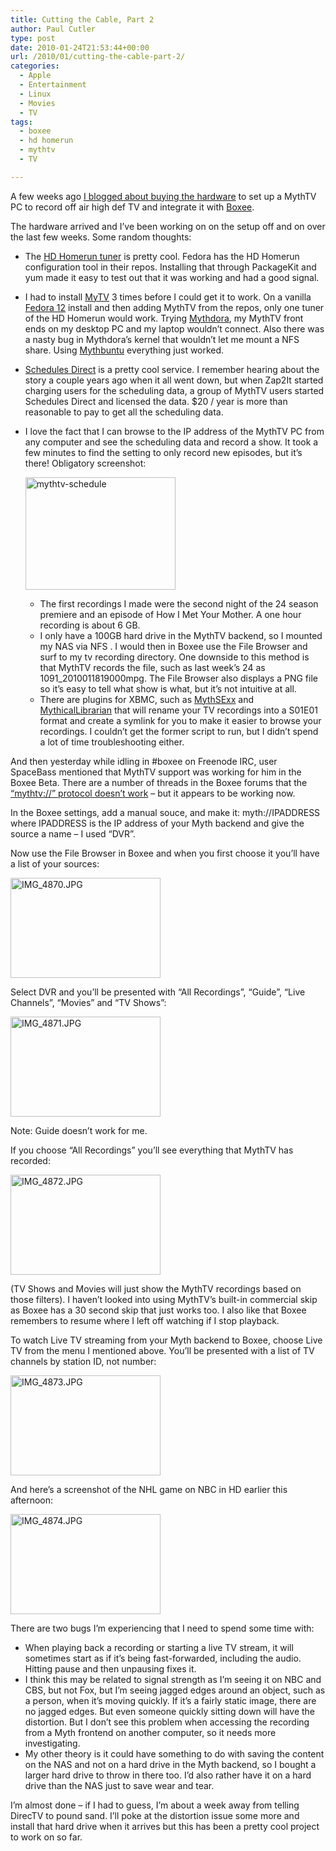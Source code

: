 ```yaml
---
title: Cutting the Cable, Part 2
author: Paul Cutler
type: post
date: 2010-01-24T21:53:44+00:00
url: /2010/01/cutting-the-cable-part-2/
categories:
  - Apple
  - Entertainment
  - Linux
  - Movies
  - TV
tags:
  - boxee
  - hd homerun
  - mythtv
  - TV

---
```

A few weeks ago [I blogged about buying the hardware][1] to set up a MythTV PC to record off air high def TV and integrate it with [Boxee][2].

The hardware arrived and I&#8217;ve been working on on the setup off and on over the last few weeks. Some random thoughts:

  * The [HD Homerun tuner][3] is pretty cool. Fedora has the HD Homerun configuration tool in their repos. Installing that through PackageKit and yum made it easy to test out that it was working and had a good signal.
  * I had to install [MyTV][4] 3 times before I could get it to work. On a vanilla [Fedora 12][5] install and then adding MythTV from the repos, only one tuner of the HD Homerun would work. Trying [Mythdora][6], my MythTV front ends on my desktop PC and my laptop wouldn&#8217;t connect. Also there was a nasty bug in Mythdora&#8217;s kernel that wouldn&#8217;t let me mount a NFS share. Using [Mythbuntu][7] everything just worked.
  * [Schedules Direct][8] is a pretty cool service. I remember hearing about the story a couple years ago when it all went down, but when Zap2It started charging users for the scheduling data, a group of MythTV users started Schedules Direct and licensed the data. $20 / year is more than reasonable to pay to get all the scheduling data.
  * I love the fact that I can browse to the IP address of the MythTV PC from any computer and see the scheduling data and record a show. It took a few minutes to find the setting to only record new episodes, but it&#8217;s there! 
    Obligatory screenshot:
  
    [<img src="https://i0.wp.com/farm3.static.flickr.com/2722/4300849661_6b61aacff8_m.jpg?resize=240%2C180" width="240" height="180" alt="mythtv-schedule" data-recalc-dims="1" />][9]</li> 
    
      * The first recordings I made were the second night of the 24 season premiere and an episode of How I Met Your Mother. A one hour recording is about 6 GB.
      * I only have a 100GB hard drive in the MythTV backend, so I mounted my NAS via NFS . I would then in Boxee use the File Browser and surf to my tv recording directory. One downside to this method is that MythTV records the file, such as last week&#8217;s 24 as 1091_2010011819000mpg. The File Browser also displays a PNG file so it&#8217;s easy to tell what show is what, but it&#8217;s not intuitive at all.
      * There are plugins for XBMC, such as [MythSExx][10] and [MythicalLibrarian][11] that will rename your TV recordings into a S01E01 format and create a symlink for you to make it easier to browse your recordings. I couldn&#8217;t get the former script to run, but I didn&#8217;t spend a lot of time troubleshooting either.</ul> 
    
    And then yesterday while idling in #boxee on Freenode IRC, user SpaceBass mentioned that MythTV support was working for him in the Boxee Beta. There are a number of threads in the Boxee forums that the [&#8220;mythtv://&#8221; protocol doesn&#8217;t work][12] &#8211; but it appears to be working now.
    
    In the Boxee settings, add a manual souce, and make it: myth://IPADDRESS where IPADDRESS is the IP address of your Myth backend and give the source a name &#8211; I used &#8220;DVR&#8221;.
    
    Now use the File Browser in Boxee and when you first choose it you&#8217;ll have a list of your sources:
    
    [<img src="https://i2.wp.com/farm3.static.flickr.com/2764/4300673861_e849b7a98a_m.jpg?resize=240%2C160" width="240" height="160" alt="IMG_4870.JPG" data-recalc-dims="1" />][13]
    
    Select DVR and you&#8217;ll be presented with &#8220;All Recordings&#8221;, &#8220;Guide&#8221;, &#8220;Live Channels&#8221;, &#8220;Movies&#8221; and &#8220;TV Shows&#8221;:
    
    [<img src="https://i2.wp.com/farm3.static.flickr.com/2697/4300674439_b53fae9a6d_m.jpg?resize=240%2C160" width="240" height="160" alt="IMG_4871.JPG" data-recalc-dims="1" />][14]
    
    Note: Guide doesn&#8217;t work for me.
    
    If you choose &#8220;All Recordings&#8221; you&#8217;ll see everything that MythTV has recorded:
    
    [<img src="https://i1.wp.com/farm5.static.flickr.com/4031/4301421426_aabd8ea4a0_m.jpg?resize=240%2C160" width="240" height="160" alt="IMG_4872.JPG" data-recalc-dims="1" />][15]
    
    (TV Shows and Movies will just show the MythTV recordings based on those filters). I haven&#8217;t looked into using MythTV&#8217;s built-in commercial skip as Boxee has a 30 second skip that just works too. I also like that Boxee remembers to resume where I left off watching if I stop playback.
    
    To watch Live TV streaming from your Myth backend to Boxee, choose Live TV from the menu I mentioned above. You&#8217;ll be presented with a list of TV channels by station ID, not number:
    
    [<img src="https://i0.wp.com/farm3.static.flickr.com/2745/4300675473_9f5bcb4d0b_m.jpg?resize=240%2C160" width="240" height="160" alt="IMG_4873.JPG" data-recalc-dims="1" />][16]
    
    And here&#8217;s a screenshot of the NHL game on NBC in HD earlier this afternoon:
    
    [<img src="https://i0.wp.com/farm5.static.flickr.com/4005/4301422304_ed5c08621d_m.jpg?resize=240%2C160" width="240" height="160" alt="IMG_4874.JPG" data-recalc-dims="1" />][17]
    
    There are two bugs I&#8217;m experiencing that I need to spend some time with:
    
      * When playing back a recording or starting a live TV stream, it will sometimes start as if it&#8217;s being fast-forwarded, including the audio. Hitting pause and then unpausing fixes it.
      * I think this may be related to signal strength as I&#8217;m seeing it on NBC and CBS, but not Fox, but I&#8217;m seeing jagged edges around an object, such as a person, when it&#8217;s moving quickly. If it&#8217;s a fairly static image, there are no jagged edges. But even someone quickly sitting down will have the distortion. But I don&#8217;t see this problem when accessing the recording from a Myth frontend on another computer, so it needs more investigating.
      * My other theory is it could have something to do with saving the content on the NAS and not on a hard drive in the Myth backend, so I bought a larger hard drive to throw in there too. I&#8217;d also rather have it on a hard drive than the NAS just to save wear and tear.
    
    I&#8217;m almost done &#8211; if I had to guess, I&#8217;m about a week away from telling DirecTV to pound sand. I&#8217;ll poke at the distortion issue some more and install that hard drive when it arrives but this has been a pretty cool project to work on so far.

 [1]: http://www.paulcutler.org/blog/?p=1269
 [2]: http://www.boxee.tv
 [3]: http://www.silicondust.com/products/hdhomerun_atsc
 [4]: http://www.mythtv.org
 [5]: http://fedoraproject.org/
 [6]: http://mythdora.com/
 [7]: http://www.mythbuntu.org/
 [8]: http://www.schedulesdirect.org/
 [9]: http://www.flickr.com/photos/silwenae/4300849661/ "mythtv-schedule by silwenae, on Flickr"
 [10]: http://xbmc.org/wiki/?title=MythSExx
 [11]: http://xbmc.org/forum/showthread.php?t=65769
 [12]: http://forum.boxee.tv/showthread.php?t=8663
 [13]: http://www.flickr.com/photos/silwenae/4300673861/ "IMG_4870.JPG by silwenae, on Flickr"
 [14]: http://www.flickr.com/photos/silwenae/4300674439/ "IMG_4871.JPG by silwenae, on Flickr"
 [15]: http://www.flickr.com/photos/silwenae/4301421426/ "IMG_4872.JPG by silwenae, on Flickr"
 [16]: http://www.flickr.com/photos/silwenae/4300675473/ "IMG_4873.JPG by silwenae, on Flickr"
 [17]: http://www.flickr.com/photos/silwenae/4301422304/ "IMG_4874.JPG by silwenae, on Flickr"